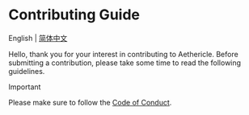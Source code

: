 # Contributing Guide

English | [简体中文](https://github.com/choneas/aethericle/blob/main/docs/CONTRIBUTING-zh-CN.md)

Hello, thank you for your interest in contributing to Aethericle. Before submitting a contribution, please take some time to read the following guidelines.

> [!IMPORTANT]
> Please make sure to follow the [Code of Conduct](https://github.com/choneas/aethericle/blob/main/CODE_OF_CONDUCT.md).

<!-- TODO-->